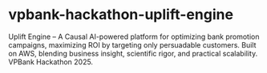 # vpbank-hackathon-uplift-engine
Uplift Engine – A Causal AI-powered platform for optimizing bank promotion campaigns, maximizing ROI by targeting only persuadable customers. Built on AWS, blending business insight, scientific rigor, and practical scalability. VPBank Hackathon 2025.
